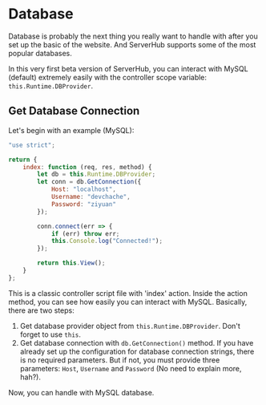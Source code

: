 # Database

Database is probably the next thing you really want to handle with after you set up the basic of the website. And ServerHub supports some of the most popular databases.

In this very first beta version of ServerHub, you can interact with MySQL (default) extremely easily with the controller scope variable: `this.Runtime.DBProvider`.

## Get Database Connection

Let's begin with an example (MySQL):

```js
"use strict";

return {
    index: function (req, res, method) {
        let db = this.Runtime.DBProvider;
        let conn = db.GetConnection({
            Host: "localhost",
            Username: "devchache",
            Password: "ziyuan"
        });

        conn.connect(err => {
            if (err) throw err;
            this.Console.log("Connected!");
        });

        return this.View();
    }
};
```

This is a classic controller script file with 'index' action. Inside the action method, you can see how easily you can interact with MySQL. Basically, there are two steps:

1. Get database provider object from `this.Runtime.DBProvider`. Don't forget to use `this`.
1. Get database connection with `db.GetConnection()` method. If you have already set up the configuration for database connection strings, there is no required parameters. But if not, you must provide three parameters: `Host`, `Username` and `Password` (No need to explain more, hah?).

Now, you can handle with MySQL database.